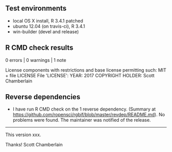 ## Test environments

* local OS X install, R 3.4.1 patched
* ubuntu 12.04 (on travis-ci), R 3.4.1
* win-builder (devel and release)

## R CMD check results

0 errors | 0 warnings | 1 note

  License components with restrictions and base license permitting such:
    MIT + file LICENSE
  File 'LICENSE':
    YEAR: 2017
    COPYRIGHT HOLDER: Scott Chamberlain

## Reverse dependencies

* I have run R CMD check on the 1 reverse dependency.
  (Summary at <https://github.com/ropensci/rgbif/blob/master/revdep/README.md>).
  No problems were found. The maintainer was notified of the release.

---

This version xxx.

Thanks!
Scott Chamberlain
